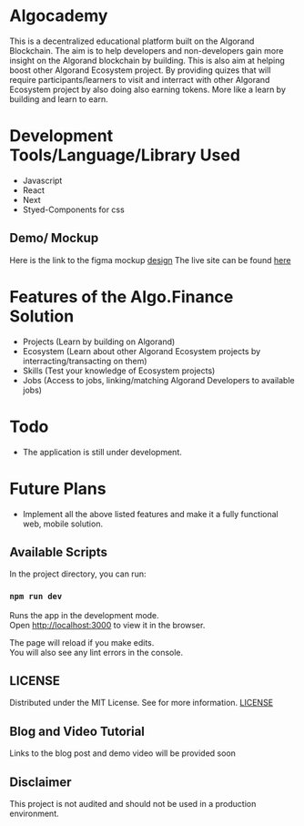 # Algocademy

This is a decentralized educational platform built on the Algorand Blockchain. The aim is to help developers and non-developers gain more insight on the Algorand blockchain by building. This is also aim at helping boost other Algorand Ecosystem project. By providing quizes that will require participants/learners to visit and interract with other Algorand Ecosystem project by also doing also earning tokens. More like a learn by building and learn to earn.

# Development Tools/Language/Library Used
- Javascript
- React
- Next
- Styed-Components for css

## Demo/ Mockup
Here is the link to the figma mockup [design](https://www.figma.com/file/k9SQ1REHvtcMyjTOn2O4aZ/Algorand-Academy?node-id=38%3A744)
The live site can be found [here](https://algocademy.vercel.app/) 

# Features of the Algo.Finance Solution
- Projects (Learn by building on Algorand)
- Ecosystem (Learn about other Algorand Ecosystem projects by interracting/transacting on them) 
- Skills (Test your knowledge of Ecosystem projects)
- Jobs (Access to jobs, linking/matching Algorand Developers to available jobs)

# Todo
- The application is still under development.

# Future Plans
- Implement all the above listed features and make it a fully functional web, mobile solution.

## Available Scripts

In the project directory, you can run:

### `npm run dev`

Runs the app in the development mode.\
Open [http://localhost:3000](http://localhost:3000) to view it in the browser.

The page will reload if you make edits.\
You will also see any lint errors in the console.

## LICENSE
Distributed under the MIT License. See for more information. [LICENSE](https://github.com/gconnect/algocademy/blob/master/LICENSE)

## Blog and Video Tutorial
Links to the blog post and demo video will be provided soon

## Disclaimer
This project is not audited and should not be used in a production environment.
